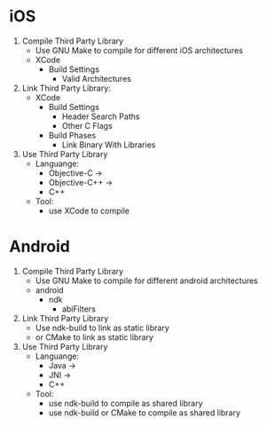# iOS

1. Compile Third Party Library
	* Use GNU Make to compile for different iOS architectures
	* XCode
		* Build Settings
			* Valid Architectures
2. Link Third Party Library: 
	* XCode
		* Build Settings
			* Header Search Paths
			* Other C Flags
		* Build Phases
			* Link Binary With Libraries
3. Use Third Party Library
	* Languange:
		* Objective-C ->
		* Objective-C++ ->
		* C++
	* Tool:
		* use XCode to compile

# Android

1. Compile Third Party Library
	* Use GNU Make to compile for different android architectures
	* android
		* ndk
			* abiFilters
2. Link Third Party Library
	* Use ndk-build to link as static library 
	* or CMake to link as static library 
3. Use Third Party Library
	* Languange:
		* Java ->
		* JNI ->
		* C++
	* Tool:
		* use ndk-build to compile as shared library
		* use ndk-build or CMake to compile as shared library
